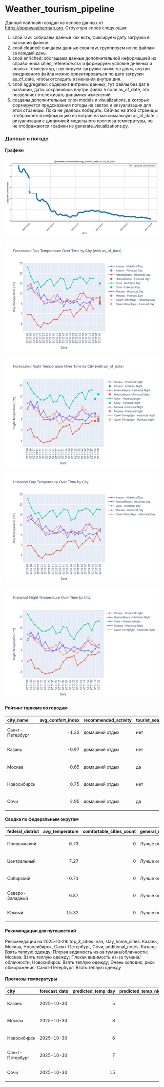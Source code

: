 # Weather_tourism_pipeline
Данный пайплайн создан на основе данных от https://openweathermap.org.
Структура слоев следующая:
  1) слой raw: 
  собираем данные как есть, фиксируем дату загрузки в названии файлов.
  2) слой cleaned:
  очищаем данные слоя raw, группируем их по файлам за каждый день.
  3) слой enriched:
  обогащаем данные дополнительной информацией из справочника cities_reference.csv и формируем условие дневных и ночных температур,
  группируем загрузки также по дням, внутри ежедневного файла можно ориентироваться по дате загрузки as_of_date, чтобы отследить изменения внутри дня.
  4) слой aggregated:
   содержит витрины данных, тут файлы без дат в названии, даты сохранились внутри файла в поле as_of_date, это позволняет отслеживать динамику изменений.
  6) созданы дополнительные слои models и visualizations, в которых формируется предсказания погоды на завтра и визуализации для этой страницы.
  Пока не удалось победить: Сейчас на этой страницы отображается инфомрацию из витрин на максимальную as_of_date + визуализации с динамикой модельного прогноза температуры, 
  но не отображаются графики из generate_visualizations.py.
<!-- WEATHER DATA START -->
### Данные о погоде

#### Графики
![Comfort Index Trend](data/visualizations/comfort_index_trend.png)

![Forecasted Day Temperature](data/visualizations/forecasted_day_temperature.png)

![Forecasted Night Temperature](data/visualizations/forecasted_night_temperature.png)

![Historical Day Temperature](data/visualizations/historical_day_temperature.png)

![Historical Night Temperature](data/visualizations/historical_night_temperature.png)

#### Рейтинг туризма по городам
| city_name       |   avg_comfort_index | recommended_activity   | tourist_season_match   | tourism_season   | tour_recommendation       | as_of_date          |
|:----------------|--------------------:|:-----------------------|:-----------------------|:-----------------|:--------------------------|:--------------------|
| Санкт-Петербург |               -1.32 | домашний отдых         | нет                    | Май-Сентябрь     | домашний отдых вне сезона | 2025-10-29 07:23:00 |
| Казань          |               -0.97 | домашний отдых         | нет                    | Май-Сентябрь     | домашний отдых вне сезона | 2025-10-29 07:23:00 |
| Москва          |               -0.65 | домашний отдых         | да                     | Круглогодично    | домашний отдых в сезон    | 2025-10-29 07:23:00 |
| Новосибирск     |                0.75 | домашний отдых         | нет                    | Июнь-Август      | домашний отдых вне сезона | 2025-10-29 07:23:00 |
| Сочи            |                2.95 | домашний отдых         | да                     | Май-Октябрь      | домашний отдых в сезон    | 2025-10-29 07:23:00 |

#### Сводка по федеральным округам
| federal_district   |   avg_temperature |   comfortable_cities_count | general_recommendation   | as_of_date          |
|:-------------------|------------------:|---------------------------:|:-------------------------|:--------------------|
| Приволжский        |              6.73 |                          0 | Лучше остаться дома      | 2025-10-29 07:23:00 |
| Центральный        |              7.27 |                          0 | Лучше остаться дома      | 2025-10-29 07:23:00 |
| Сибирский          |             -0.71 |                          0 | Лучше остаться дома      | 2025-10-29 07:23:00 |
| Северо-Западный    |              6.87 |                          0 | Лучше остаться дома      | 2025-10-29 07:23:00 |
| Южный              |             15.32 |                          0 | Лучше остаться дома      | 2025-10-29 07:23:00 |

#### Рекомендации для путешествий
Рекомендации на 2025-10-29: top_3_cities: nan, stay_home_cities: Казань, Москва, Новосибирск, Санкт-Петербург, Сочи, additional_notes: Казань: Взять теплую одежду; Плохая видимость из-за тумана/облачности; Москва: Взять теплую одежду; Плохая видимость из-за тумана/облачности; Новосибирск: Взять теплую одежду; Очень холодно, риск обморожения; Санкт-Петербург: Взять теплую одежду

#### Прогнозы температуры
| city            | forecast_date   |   predicted_temp_day |   predicted_temp_night | model_type       | as_of_date          |
|:----------------|:----------------|---------------------:|-----------------------:|:-----------------|:--------------------|
| Казань          | 2025-10-30      |                    5 |                      5 | LinearRegression | 2025-10-29 07:23:36 |
| Москва          | 2025-10-30      |                    8 |                      6 | LinearRegression | 2025-10-29 07:23:36 |
| Новосибирск     | 2025-10-30      |                    6 |                      4 | LinearRegression | 2025-10-29 07:23:36 |
| Санкт-Петербург | 2025-10-30      |                    7 |                      6 | LinearRegression | 2025-10-29 07:23:36 |
| Сочи            | 2025-10-30      |                   15 |                     16 | LinearRegression | 2025-10-29 07:23:36 |


<!-- WEATHER DATA END -->
